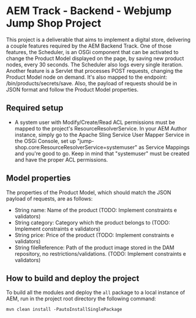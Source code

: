 # AEM Track - Backend - Webjump Jump Shop Project

This project is a deliverable that aims to implement a digital store, delivering a couple features required by the AEM Backend Track.
One of those features, the Scheduler, is an OSGi component that can be activated to change the Product Model displayed on the page, by saving new product nodes, every 30 seconds.
The Scheduler also logs every single iteration.
Another feature is a Servlet that processes POST requests, changing the Product Model node on demand. It's also mapped to the endpoint: /bin/products/secrets/save. 
Also, the payload of requests should be in JSON format and follow the Product Model properties.   

## Required setup 

- A system user with Modify/Create/Read ACL permissions must be mapped to the project's ResourceResolverService. In your AEM Author instance, simply go to the Apache Sling Service User Mapper Service in the OSGi Console, set up "jump-shop.core:ResourceResolverService=systemuser" as Service Mappings and you're good to go. Keep in mind that "systemuser" must be created and have the proper ACL permissions.

## Model properties 

The properties of the Product Model, which should match the JSON payload of requests, are as follows:

* String name: Name of the product (TODO: Implement constraints e validators)
* String category: Category which the product belongs to  (TODO: Implement constraints e validators)
* String price: Price of the product (TODO: Implement constraints e validators)
* String fileReference: Path of the product image stored in the DAM repository, no restrictions/validations. (TODO: Implement constraints e validators)

## How to build and deploy the project

To build all the modules and deploy the `all` package to a local instance of AEM, run in the project root directory the following command:

    mvn clean install -PautoInstallSinglePackage
